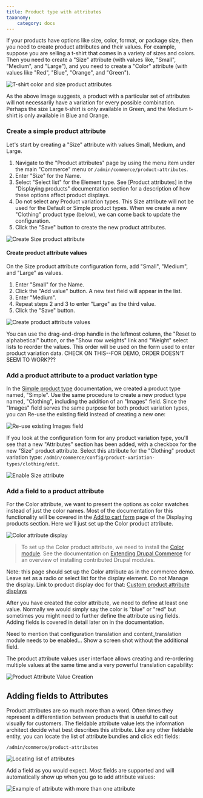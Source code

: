```yaml
---
title: Product type with attributes
taxonomy:
    category: docs
---
```


If your products have options like size, color, format, or package size, then you need to create product attributes and their values. For example, suppose you are selling a t-shirt that comes in a variety of sizes and colors. Then you need to create a "Size" attribute (with values like, "Small", "Medium", and "Large"), and you need to create a "Color" attribute (with values like "Red", "Blue", "Orange", and "Green").

![T-shirt color and size product attributes](../../images/tshirt_drupalcon.png)

As the above image suggests, a product with a particular set of attributes will not necessarily have a variation for every possible combination. Perhaps the size Large t-shirt is only available in Green, and the Medium t-shirt is only available in Blue and Orange.

### Create a simple product attribute

Let's start by creating a "Size" attribute with values Small, Medium, and Large.

1. Navigate to the "Product attributes" page by using the menu item under the main "Commerce" menu or `/admin/commerce/product-attributes`.
2. Enter "Size" for the Name.
3. Select "Select list" for the Element type. See [Product attributes] in the "Displaying products" documentation section for a description of how these options affect product displays.
4. Do not select any Product variation types. This Size attribute will not be used for the Default or Simple product types. When we create a new "Clothing" product type (below), we can come back to update the configuration.
5. Click the "Save" button to create the new product attributes.

![Create Size product attribute](../../images/clothing-product-type-1.jpg)

#### Create product attribute values
On the Size product attribute configuration form, add "Small", "Medium", and "Large" as values.

1. Enter "Small" for the Name.
2. Click the "Add value" button. A new text field will appear in the list.
3. Enter "Medium".
4. Repeat steps 2 and 3 to enter "Large" as the third value.
5. Click the "Save" button.

![Create product attribute values](../../images/clothing-product-type-2.jpg)

You can use the drag-and-drop handle in the leftmost column, the "Reset to alphabetical" button, or the "Show row weights" link and "Weight" select lists to reorder the values. This order will be used on the form used to enter product variation data. CHECK ON THIS--FOR DEMO, ORDER DOESN'T SEEM TO WORK???

### Add a product attribute to a product variation type
In the [Simple product type](../01.simple-product) documentation, we created a product type named, "Simple". Use the same procedure to create a new product type named, "Clothing", including the addition of an "Images" field. Since the "Images" field serves the same purpose for both product variation types, you can Re-use the existing field instead of creating a new one:

![Re-use existing Images field](../../images/clothing-product-type-3.jpg)

If you look at the configuration form for any product variation type, you'll see that a new "Attributes" section has been added, with a checkbox for the new "Size" product attribute. Select this attribute for the "Clothing" product variation type: `/admin/commerce/config/product-variation-types/clothing/edit`.

![Enable Size attribute](../../images/clothing-product-type-4.jpg)


### Add a field to a product attribute
For the Color attribute, we want to present the options as color swatches instead of just the color names. Most of the documentation for this functionality will be covered in the [Add to cart form](../../04.displaying-products/02.add-to-cart-form) page of the Displaying products section. Here we'll just set up the Color product attribute.

![Color attribute display](../../images/add-to-cart-ui.jpg)

>To set up the Color product attribute, we need to install the [Color module]. See the documentation on [Extending Drupal Commerce](../../../02.install-update/06.extending) for an overview of installing contributed Drupal modules.



Note: this page should set up the Color attribute as in the commerce demo. Leave set as a radio or select list for the display element. Do not Manage the display. Link to product display doc for that: [Custom product attribute displays](../../04.displaying-products/03.product_attributes)


After you have created the color attribute, we need to define at least
one value. Normally we would simply say the color is "blue" or "red" but
sometimes you might need to further define the attribute using fields.
Adding fields is covered in detail later on in the documentation.

Need to mention that configuration translation and content_translation module needs to be enabled...
Show a screen shot without the additional field.

The product attribute values user interface allows creating and
re-ordering multiple values at the same time and a very powerful
translation capability:

![Product Attribute Value Creation](../../images/attribute_create_03.png)

Adding fields to Attributes
---------------------------

Product attributes are so much more than a word. Often times they
represent a differentiation between products that is useful to call out
visually for customers. The fieldable attribute value lets the
information architect decide what best describes this attribute. Like
any other fieldable entity, you can locate the list of attribute bundles
and click edit fields:

``/admin/commerce/product-attributes``

![Locating list of attributes](../../images/attribute_create_01.png)

Add a field as you would expect. Most fields are supported and will
automatically show up when you go to add attribute values:

![Example of attribute with more than one attribute](../../images/attribute_create_03.png)


[Color module]: https://www.drupal.org/project/color_field